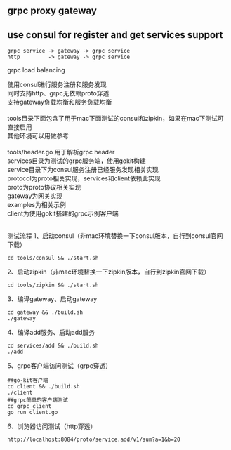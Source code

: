 grpc proxy gateway
------------------
use consul for register and get services
support
-------
````
grpc service -> gateway -> grpc service
http         -> gateway -> grpc service
````

grpc load balancing

使用consul进行服务注册和服务发现<br/>
同时支持http、grpc无依赖proto穿透<br/>
支持gateway负载均衡和服务负载均衡<br/>
<br/>
tools目录下面包含了用于mac下面测试的consul和zipkin，如果在mac下测试可直接启用<br/>
其他环境可以用做参考<br/>
<br/>
tools/header.go 用于解析grpc header<br/>
services目录为测试的grpc服务端，使用gokit构建<br/>
service目录下为consul服务注册已经服务发现相关实现<br/>
protocol为proto相关实现，services和client依赖此实现<br/>
proto为proto协议相关实现<br/>
gateway为网关实现<br/>
examples为相关示例<br/>
client为使用gokit搭建的grpc示例客户端<br/>
<br/>

测试流程
1、启动consul（非mac环境替换一下consul版本，自行到consul官网下载）
````
cd tools/consul && ./start.sh
````
2、启动zipkin（非mac环境替换一下zipkin版本，自行到zipkin官网下载）
````
cd tools/zipkin && ./start.sh
````
3、编译gateway、启动gateway
````
cd gateway && ./build.sh
./gateway
````
4、编译add服务、启动add服务
````
cd services/add && ./build.sh
./add
````
5、grpc客户端访问测试（grpc穿透）
````
##go-kit客户端
cd client && ./build.sh
./client
##grpc简单的客户端测试
cd grpc_client
go run client.go
````
6、浏览器访问测试（http穿透）
````
http://localhost:8084/proto/service.add/v1/sum?a=1&b=20
````